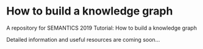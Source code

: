 # How to build a knowledge graph
A repository for SEMANTICS 2019 Tutorial: How to build a knowledge graph

Detailed information and useful resources are coming soon...

